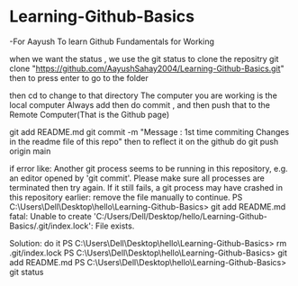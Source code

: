 # Learning-Github-Basics
-For Aayush To learn Github Fundamentals for Working

when we want the status , we use the git status
to clone the repositry git clone "https://github.com/AayushSahay2004/Learning-Github-Basics.git" then to press enter to go to the folder

then cd to change to that directory
The computer you are working is the local computer
Always add then do commit , and then push that to the Remote Computer(That is the Github page)

git add README.md
git commit -m "Message : 1st time commiting Changes in the readme file of this repo"
then to reflect it on the github do 
git push origin main

if error like:
Another git process seems to be running in this repository, e.g.
an editor opened by 'git commit'. Please make sure all processes
are terminated then try again. If it still fails, a git process
may have crashed in this repository earlier:
remove the file manually to continue.
PS C:\Users\Dell\Desktop\hello\Learning-Github-Basics> git add README.md
fatal: Unable to create 'C:/Users/Dell/Desktop/hello/Learning-Github-Basics/.git/index.lock': File exists.

Solution:
do it
PS C:\Users\Dell\Desktop\hello\Learning-Github-Basics> rm .git/index.lock
PS C:\Users\Dell\Desktop\hello\Learning-Github-Basics> git add README.md
PS C:\Users\Dell\Desktop\hello\Learning-Github-Basics> git status